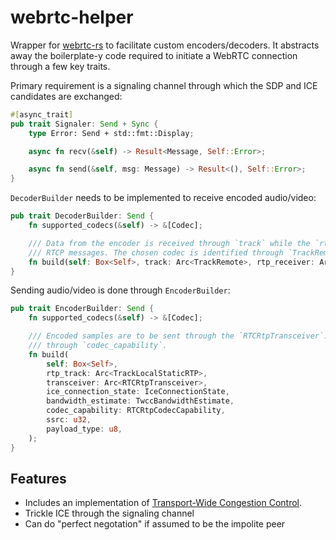 # webrtc-helper

Wrapper for [webrtc-rs](https://github.com/webrtc-rs/webrtc) to facilitate custom encoders/decoders. It abstracts away the boilerplate-y code required to initiate a WebRTC connection through a few key traits.

Primary requirement is a signaling channel through which the SDP and ICE candidates are exchanged:

```rust
#[async_trait]
pub trait Signaler: Send + Sync {
    type Error: Send + std::fmt::Display;

    async fn recv(&self) -> Result<Message, Self::Error>;

    async fn send(&self, msg: Message) -> Result<(), Self::Error>;
}
```

`DecoderBuilder` needs to be implemented to receive encoded audio/video:

```rust
pub trait DecoderBuilder: Send {
    fn supported_codecs(&self) -> &[Codec];

    /// Data from the encoder is received through `track` while the `rtp_receiver` is used to send
    /// RTCP messages. The chosen codec is identified through `TrackRemote::codec` of `track`.
    fn build(self: Box<Self>, track: Arc<TrackRemote>, rtp_receiver: Arc<RTCRtpReceiver>);
}
```

Sending audio/video is done through `EncoderBuilder`:

```rust
pub trait EncoderBuilder: Send {
    fn supported_codecs(&self) -> &[Codec];

    /// Encoded samples are to be sent through the `RTCRtpTransceiver`. The chosen codec is found
    /// through `codec_capability`.
    fn build(
        self: Box<Self>,
        rtp_track: Arc<TrackLocalStaticRTP>,
        transceiver: Arc<RTCRtpTransceiver>,
        ice_connection_state: IceConnectionState,
        bandwidth_estimate: TwccBandwidthEstimate,
        codec_capability: RTCRtpCodecCapability,
        ssrc: u32,
        payload_type: u8,
    );
}
```

## Features

 - Includes an implementation of [Transport-Wide Congestion Control](src/interceptor/twcc/mod.rs).
 - Trickle ICE through the signaling channel
 - Can do "perfect negotation" if assumed to be the impolite peer